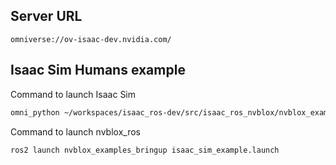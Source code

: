 ## Server URL
```
omniverse://ov-isaac-dev.nvidia.com/
```


## Isaac Sim Humans example

Command to launch Isaac Sim 
```bash
omni_python ~/workspaces/isaac_ros-dev/src/isaac_ros_nvblox/nvblox_examples/nvblox_isaac_sim/omniverse_scripts/start_isaac_sim.py     --with_people --scenario_path=/Isaac/Samples/NvBlox/carter_warehouse_navigation_with_people.usd --/persistent/isaac/asset_root/default="omniverse://ov-isaac-dev.nvidia.com"
```

Command to launch nvblox_ros
```bash
ros2 launch nvblox_examples_bringup isaac_sim_example.launch
```